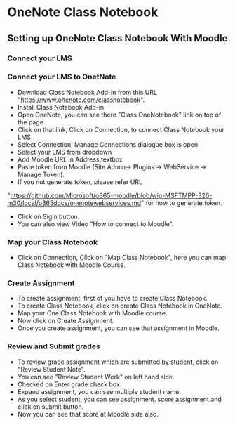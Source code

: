 # OneNote Class Notebook

## Setting up OneNote Class Notebook With Moodle


### Connect your LMS

### Connect your LMS to OnetNote 
  
  * Download Class Notebook Add-in from this URL "https://www.onenote.com/classnotebook".
  * Install Class Notebook Add-in
  * Open OneNote, you can see there "Class OneNotebook" link on top of the page
  * Click on that link, Click on Connection, to connect Class Notebook your LMS
  * Select Connection, Manage Connections dialogue box is open
  * Select your LMS from dropdown
  * Add Moodle URL in Address textbox
  * Paste token from Moodle (Site Admin-> Plugins -> WebService -> Manage Token).
  * If you not generate token, please refer URL
  
  "https://github.com/Microsoft/o365-moodle/blob/wip-MSFTMPP-326-m30/local/o365docs/onenotewebservices.md" for how to generate token.
  
  * Click on Sigin button.
  * You can also view Video "How to connect to Moodle".
  
### Map your Class Notebook
    
  * Click on Connection, Click on "Map Class Notebook", here you can map Class Notebook with Moodle Course.
    
### Create Assignment
  
  * To create assignment, first of you have to create Class Notebook.
  * To create Class Notebook, click on create Class Notebook in OneNote.
  * Map your One Class Notebook with Moodle course.
  * Now click on Create Assignment.
  * Once you create assignment, you can see that assignment in Moodle.
    
### Review and Submit grades
  
  * To review grade assignment which are submitted by student, click on "Review Student Note".
  * You can see "Review Student Work" on left hand side.
  * Checked on Enter grade check box.
  * Expand assignment, you can see multiple student name.
  * As you select student, you can see assignment. score assignment and click on submit button.
  * Now you can see that score at Moodle side also.
    
